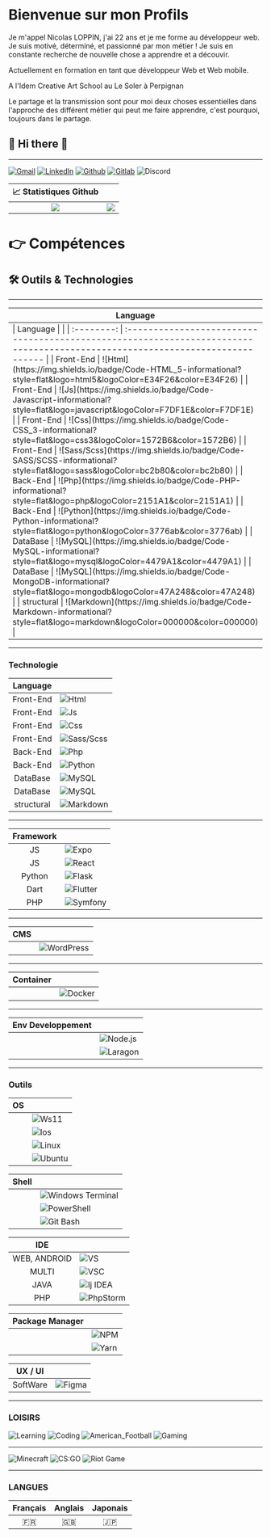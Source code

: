 # Bienvenue sur mon Profils

Je m'appel Nicolas LOPPIN, j'ai 22 ans et je me forme au développeur web.
Je suis motivé, déterminé, et passionné par mon métier !
Je suis en constante recherche de nouvelle chose a apprendre et a découvir.

Actuellement en formation en tant que développeur Web et Web mobile.

A l'Idem Creative Art School au Le Soler à Perpignan

Le partage et la transmission sont pour moi deux choses essentielles dans l'approche des différent métier qui peut me faire apprendre, c'est pourquoi, toujours dans le partage.

<h2> 👋 Hi there 👋 </h2>

---

[![Gmail](https://img.shields.io/badge/Gmail-informational?style=for-the-badge&logo=gmail&logoColor=white&color=EA4335 "Mail professionnelle")](mailto:loppin.n66@gmail.com)
[![LinkedIn](https://img.shields.io/badge/LinkedIn-informational?style=for-the-badge&logo=linkedin&logoColor=white&color=0a66c2 "Nicolas LOPPIN")](https://www.linkedin.com/in/nicolasloppin/)
[![Github](https://img.shields.io/badge/Github-informational?style=for-the-badge&logo=github&logoColor=white&color=181717 "NicolasLoppin66")](https://github.com/NicolasLoppin66)
[![Gitlab](https://img.shields.io/badge/GitLab-informational?style=for-the-badge&logo=gitlab&logoColor=white&color=FC6D26 "NicolasLoppin66")](https://gitlab.com/NicolasL66)
![Discord](https://img.shields.io/badge/Discord-informational?style=for-the-badge&logo=discord&logoColor=white&color=5865f2 "TrinoxGFX#9081")

|                                                 📈 Statistiques Github                                                  |                                                                                                                                                      |
| :---------------------------------------------------------------------------------------------------------------------: | :--------------------------------------------------------------------------------------------------------------------------------------------------: |
| ![](https://github-readme-stats.vercel.app/api?username=NicolasLoppin66&show_icons=true&theme=react&count_private=true) | ![](https://github-readme-stats.vercel.app/api/top-langs/?username=NicolasLoppin66&layout=compact&theme=react&hide_langs_below=8&count_private=true) |

  <h1>👉 Compétences</h1>

## 🛠 Outils & Technologies

---

<table>
  <thead>
    <tr>
      <th>Language</th>
      <th></th>
      <th></th>
    </tr>
  </thead>
  <tbody>
    <tr>
      <td>|  Language  |                                                                                                                              |
| :--------: | :--------------------------------------------------------------------------------------------------------------------------- |
| Front-End  | ![Html](https://img.shields.io/badge/Code-HTML_5-informational?style=flat&logo=html5&logoColor=E34F26&color=E34F26)          |
| Front-End  | ![Js](https://img.shields.io/badge/Code-Javascript-informational?style=flat&logo=javascript&logoColor=F7DF1E&color=F7DF1E)   |
| Front-End  | ![Css](https://img.shields.io/badge/Code-CSS_3-informational?style=flat&logo=css3&logoColor=1572B6&color=1572B6)             |
| Front-End  | ![Sass/Scss](https://img.shields.io/badge/Code-SASS/SCSS-informational?style=flat&logo=sass&logoColor=bc2b80&color=bc2b80)   |
|  Back-End  | ![Php](https://img.shields.io/badge/Code-PHP-informational?style=flat&logo=php&logoColor=2151A1&color=2151A1)                |
|  Back-End  | ![Python](https://img.shields.io/badge/Code-Python-informational?style=flat&logo=python&logoColor=3776ab&color=3776ab)       |
|  DataBase  | ![MySQL](https://img.shields.io/badge/Code-MySQL-informational?style=flat&logo=mysql&logoColor=4479A1&color=4479A1)          |
|  DataBase  | ![MySQL](https://img.shields.io/badge/Code-MongoDB-informational?style=flat&logo=mongodb&logoColor=47A248&color=47A248)      |
| structural | ![Markdown](https://img.shields.io/badge/Code-Markdown-informational?style=flat&logo=markdown&logoColor=000000&color=000000) |</td>
    </tr>
  </tbody>
</table>

---

### Technologie

|  Language  |                                                                                                                              |
| :--------: | :--------------------------------------------------------------------------------------------------------------------------- |
| Front-End  | ![Html](https://img.shields.io/badge/Code-HTML_5-informational?style=flat&logo=html5&logoColor=E34F26&color=E34F26)          |
| Front-End  | ![Js](https://img.shields.io/badge/Code-Javascript-informational?style=flat&logo=javascript&logoColor=F7DF1E&color=F7DF1E)   |
| Front-End  | ![Css](https://img.shields.io/badge/Code-CSS_3-informational?style=flat&logo=css3&logoColor=1572B6&color=1572B6)             |
| Front-End  | ![Sass/Scss](https://img.shields.io/badge/Code-SASS/SCSS-informational?style=flat&logo=sass&logoColor=bc2b80&color=bc2b80)   |
|  Back-End  | ![Php](https://img.shields.io/badge/Code-PHP-informational?style=flat&logo=php&logoColor=2151A1&color=2151A1)                |
|  Back-End  | ![Python](https://img.shields.io/badge/Code-Python-informational?style=flat&logo=python&logoColor=3776ab&color=3776ab)       |
|  DataBase  | ![MySQL](https://img.shields.io/badge/Code-MySQL-informational?style=flat&logo=mysql&logoColor=4479A1&color=4479A1)          |
|  DataBase  | ![MySQL](https://img.shields.io/badge/Code-MongoDB-informational?style=flat&logo=mongodb&logoColor=47A248&color=47A248)      |
| structural | ![Markdown](https://img.shields.io/badge/Code-Markdown-informational?style=flat&logo=markdown&logoColor=000000&color=000000) |

---

| Framework |                                                                                                                                |
| :-------: | :----------------------------------------------------------------------------------------------------------------------------- |
|    JS     | ![Expo](https://img.shields.io/badge/Framework-Expo-informational?style=flat&logo=expo&logoColor=000020&color=000020)          |
|    JS     | ![React](https://img.shields.io/badge/Framework-React-informational?style=flat&logo=react&logoColor=61DAFB&color=61DAFB)       |
|  Python   | ![Flask](https://img.shields.io/badge/Framework-Flask-informational?style=flat&logo=flask&logoColor=000000&color=000000)       |
|   Dart    | ![Flutter](https://img.shields.io/badge/Framework-Flutter-informational?style=flat&logo=flutter&logoColor=02569b&color=02569b) |
|    PHP    | ![Symfony](https://img.shields.io/badge/Framework-Symfony-informational?style=flat&logo=symfony&logoColor=000000&color=000000) |

---

| CMS |                                                                                                                                |
| :-: | :----------------------------------------------------------------------------------------------------------------------------- |
|     | ![WordPress](https://img.shields.io/badge/CMS-WordPress-informational?style=flat&logo=wordpress&logoColor=21759B&color=21759B) |

---

| Container |                                                                                                                             |
| :-------: | :-------------------------------------------------------------------------------------------------------------------------- |
|           | ![Docker](https://img.shields.io/badge/Container-Docker-informational?style=flat&logo=docker&logoColor=2496ED&color=2496ED) |

---

| Env Developpement |                                                                                                                              |
| :---------------: | :--------------------------------------------------------------------------------------------------------------------------- |
|                   | ![Node.js](https://img.shields.io/badge/Env_Dev-Node.js-informational?style=flat&logo=node.js&logoColor=339933&color=339933) |
|                   | ![Laragon](https://img.shields.io/badge/Env_Dev-Laragon-informational?style=flat&logo=laragon&logoColor=0E83CD&color=0E83CD) |

---

### Outils

| OS  |                                                                                                                        |
| :-: | :--------------------------------------------------------------------------------------------------------------------- |
|     | ![Ws11](https://img.shields.io/badge/OS-Window_11-informational?style=flat&logo=windows&logoColor=0078D6&color=0078D6) |
|     | ![Ios](https://img.shields.io/badge/OS-Android-informational?style=flat&logo=android&logoColor=3ddc84&color=3ddc84)    |
|     | ![Linux](https://img.shields.io/badge/OS-Linux-informational?style=flat&logo=linux&logoColor=FCC624&color=FCC624)      |
|     | ![Ubuntu](https://img.shields.io/badge/OS-Ubuntu-informational?style=flat&logo=ubuntu&logoColor=E95420&color=E95420)   |

| Shell |                                                                                                                                                      |
| :---: | :--------------------------------------------------------------------------------------------------------------------------------------------------- |
|       | ![Windows Terminal](https://img.shields.io/badge/Shell-Windows_Terminal-informational?style=flat&logo=windowsterminal&logoColor=313131&color=313131) |
|       | ![PowerShell](https://img.shields.io/badge/Shell-PowerShell-informational?style=flat&logo=powershell&logoColor=5391fe&color=5391fe)                  |
|       | ![Git Bash](https://img.shields.io/badge/Shell-Git_Bash-informational?style=flat&logo=git&logoColor=f05032&color=f05032)                             |

|     IDE      |                                                                                                                                          |
| :----------: | :--------------------------------------------------------------------------------------------------------------------------------------- |
| WEB, ANDROID | ![VS](https://img.shields.io/badge/IDE-Visual_Studio-informational?style=flat&logo=visualstudio&logoColor=5C2D91&color=5C2D91)           |
|    MULTI     | ![VSC](https://img.shields.io/badge/IDE-Visual_Studio_Code-informational?style=flat&logo=visualstudiocode&logoColor=007acc&color=007acc) |
|     JAVA     | ![Ij IDEA](https://img.shields.io/badge/IDE-IntelliJ_IDEA-informational?style=flat&logo=intellijidea&logoColor=000000&color=000000)      |
|     PHP      | ![PhpStorm](https://img.shields.io/badge/IDE-PhpStorm-informational?style=flat&logo=phpstorm&logoColor=000000&color=000000)              |

| Package Manager |                                                                                                                             |
| :-------------: | :-------------------------------------------------------------------------------------------------------------------------- |
|                 | ![NPM](https://img.shields.io/badge/Package_Manager-Npm-informational?style=flat&logo=npm&logoColor=cb3837&color=cb3837)    |
|                 | ![Yarn](https://img.shields.io/badge/Package_Manager-Yarn-informational?style=flat&logo=yarn&logoColor=2C8EBB&color=2C8EBB) |

| UX / UI  |                                                                                                                      |
| :------: | :------------------------------------------------------------------------------------------------------------------- |
| SoftWare | ![Figma](https://img.shields.io/badge/UX/UI-Figma-informational?style=flat&logo=figma&logoColor=F24E1E&color=F24E1E) |

---

### LOISIRS

![Learning](https://img.shields.io/badge/Passion-Learning-informational?style=for-the-badge&logo=learning&logoColor=000000&color=ff0000)
![Coding](https://img.shields.io/badge/Passion-Coding-informational?style=for-the-badge&logo=coding&logoColor=000000&color=ff7f00)
![American_Football](https://img.shields.io/badge/Passion-American_Football-informational?style=for-the-badge&logo=american_football&logoColor=000000&color=FFFF00)
![Gaming](https://img.shields.io/badge/Passion-Gaming-informational?style=for-the-badge&logo=gaming&logoColor=000000&color=00ff00)

---

![Minecraft](https://img.shields.io/badge/Game-Minecraft-informational?style=for-the-badge&logo=minecraft&logoColor=62b47a&color=62b47a)
![CS:GO](https://img.shields.io/badge/Game-Counter_Strike-informational?style=for-the-badge&logo=counter-strike&logoColor=000000&color=000000)
![Riot Game](https://img.shields.io/badge/Game-Riot_Games-informational?style=for-the-badge&logo=riot-games&logoColor=D32936&color=D32936)

---

### LANGUES

| Français | Anglais | Japonais |
| :------: | :-----: | :------: |
|    🇫🇷    |   🇬🇧    |    🇯🇵    |

</details>
